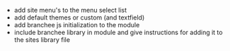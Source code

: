 * add site menu's to the menu select list
* add default themes or custom (and textfield)
* add branchee js initialization to the module
* include branchee library in module and give instructions for adding it to the sites library file
